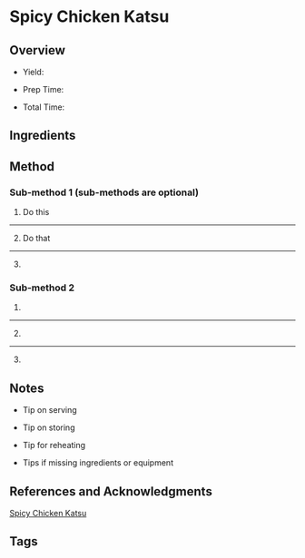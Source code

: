 # Spicy Chicken Katsu

## Overview

- Yield:

- Prep Time:

- Total Time:

## Ingredients



## Method

### Sub-method 1 (sub-methods are optional)

1. Do this
---
2. Do that
---
3.

### Sub-method 2

1.
---
2.
---
3.

## Notes

- Tip on serving

- Tip on storing

- Tip for reheating

- Tips if missing ingredients or equipment

## References and Acknowledgments

[Spicy Chicken Katsu](https://www.reddit.com/r/GifRecipes/comments/dpm46x/spicy_chicken_katsu/)

## Tags


